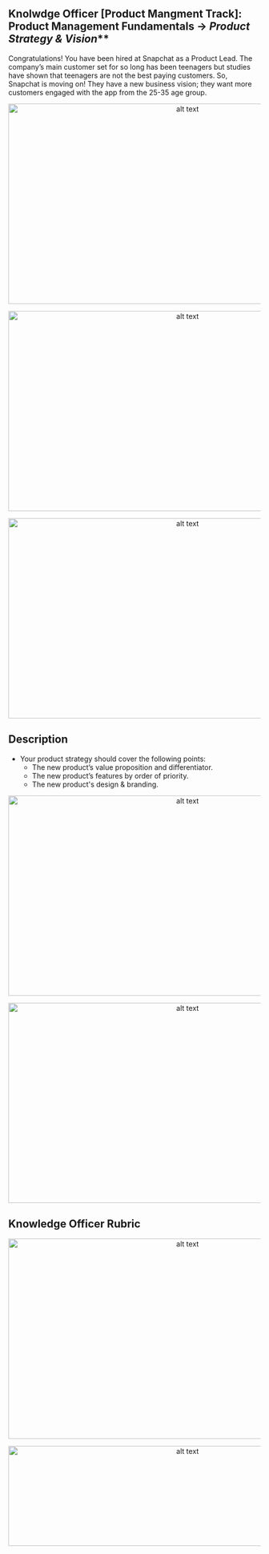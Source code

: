 ## Knolwdge Officer [Product Mangment Track]: Product Management Fundamentals -> _Product Strategy & Vision_**

Congratulations! You have been hired at Snapchat as a Product Lead. The company’s main customer set for so long has been teenagers but studies have shown that teenagers are not the best paying customers. So, Snapchat is moving on! They have a new business vision; they want more customers engaged with the app from the 25-35 age group.

<p align="center">
<img src="https://github.com/yarahisham/Snapchat_CaseStudy-Product_Strategy_and_Vision/blob/master/images/Screen%20Shot%202021-04-27%20at%201.55.23%20AM.jpg" alt="alt text" width="700" height="400" >
</p>

<p align="center">
<img src="https://github.com/yarahisham/Snapchat_CaseStudy-Product_Strategy_and_Vision/blob/master/images/Screen%20Shot%202021-04-27%20at%201.55.39%20AM.jpg" alt="alt text" width="700" height="400" >
</p>

<p align="center">
<img src="https://github.com/yarahisham/Snapchat_CaseStudy-Product_Strategy_and_Vision/blob/master/images/Screen%20Shot%202021-04-27%20at%201.56.01%20AM.jpg" alt="alt text" width="700" height="400" >
</p>

## Description
  - Your product strategy should cover the following points:
    - The new product’s value proposition and differentiator.
    - The new product’s features by order of priority.
    - The new product's design & branding.

<p align="center">
<img src="https://github.com/yarahisham/Snapchat_CaseStudy-Product_Strategy_and_Vision/blob/master/images/Screen%20Shot%202021-04-27%20at%201.56.25%20AM.jpg" alt="alt text" width="700" height="400" >
</p>

<p align="center">
<img src="https://github.com/yarahisham/Snapchat_CaseStudy-Product_Strategy_and_Vision/blob/master/images/Screen%20Shot%202021-04-27%20at%201.56.34%20AM.jpg" alt="alt text" width="700" height="400" >
</p>

## Knowledge Officer Rubric
<p align="center">
<img src="https://github.com/yarahisham/Snapchat_CaseStudy-Product_Strategy_and_Vision/blob/master/images/Screen%20Shot%202021-04-27%20at%201.57.30%20AM.jpg" alt="alt text" width="700" height="400" >
</p>

<p align="center">
<img src="https://github.com/yarahisham/Snapchat_CaseStudy-Product_Strategy_and_Vision/blob/master/images/Screen%20Shot%202021-04-27%20at%201.57.41%20AM.jpg" alt="alt text" width="700" height="200" >
</p>
